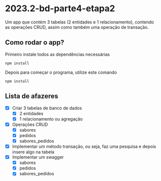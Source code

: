 # 2023.2-bd-parte4-etapa2
Um app que contém 3 tabelas (2 entidades e 1 relacionamento), contendo as operações CRUD, assim como também uma operação de transação.

## Como rodar o app?

Primeiro instale todos as dependências necessárias

```
npm install
```

Depois para começar o programa, utilize este comando

```
npm install
```
## Lista de afazeres

- [x] Criar 3 tabelas de banco de dados
    - [x] 2 entidades
    - [x] 1 relacionamento ou agregação
- [x] Operações CRUD
    - [x] sabores
    - [x] pedidos
    - [x] sabores_pedidos
- [x] Implementar um método transação, ou seja, faz uma pesquisa e depois insere algo na tabela
- [x] Implementar um swagger
    - [x] sabores
    - [x] pedidos
    - [x] sabores_pedidos

